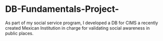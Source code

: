 # DB-Fundamentals-Project-
As part of my social service program, I developed a DB for CIMS a recently created Mexican Institution in charge for validating social awareness in public places.  
